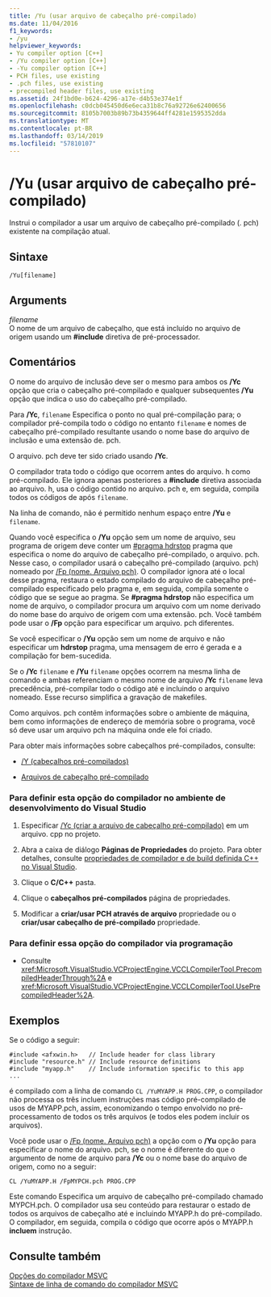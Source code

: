 ```yaml
---
title: /Yu (usar arquivo de cabeçalho pré-compilado)
ms.date: 11/04/2016
f1_keywords:
- /yu
helpviewer_keywords:
- Yu compiler option [C++]
- /Yu compiler option [C++]
- -Yu compiler option [C++]
- PCH files, use existing
- .pch files, use existing
- precompiled header files, use existing
ms.assetid: 24f1bd0e-b624-4296-a17e-d4b53e374e1f
ms.openlocfilehash: c0dcb045450d6e6eca31b8c76a92726e62400656
ms.sourcegitcommit: 8105b7003b89b73b4359644ff4281e1595352dda
ms.translationtype: MT
ms.contentlocale: pt-BR
ms.lasthandoff: 03/14/2019
ms.locfileid: "57810107"
---
```

# <a name="yu-use-precompiled-header-file"></a>/Yu (usar arquivo de cabeçalho pré-compilado)

Instrui o compilador a usar um arquivo de cabeçalho pré-compilado (. pch) existente na compilação atual.

## <a name="syntax"></a>Sintaxe

```
/Yu[filename]
```

## <a name="arguments"></a>Arguments

*filename*<br/>
O nome de um arquivo de cabeçalho, que está incluído no arquivo de origem usando um **#include** diretiva de pré-processador.

## <a name="remarks"></a>Comentários

O nome do arquivo de inclusão deve ser o mesmo para ambos os **/Yc** opção que cria o cabeçalho pré-compilado e qualquer subsequentes **/Yu** opção que indica o uso do cabeçalho pré-compilado.

Para **/Yc**, `filename` Especifica o ponto no qual pré-compilação para; o compilador pré-compila todo o código no entanto `filename` e nomes de cabeçalho pré-compilado resultante usando o nome base do arquivo de inclusão e uma extensão de. pch.

O arquivo. pch deve ter sido criado usando **/Yc**.

O compilador trata todo o código que ocorrem antes do arquivo. h como pré-compilado. Ele ignora apenas posteriores a **#include** diretiva associada ao arquivo. h, usa o código contido no arquivo. pch e, em seguida, compila todos os códigos de após `filename`.

Na linha de comando, não é permitido nenhum espaço entre **/Yu** e `filename`.

Quando você especifica o **/Yu** opção sem um nome de arquivo, seu programa de origem deve conter um [#pragma hdrstop](../../preprocessor/hdrstop.md) pragma que especifica o nome do arquivo de cabeçalho pré-compilado, o arquivo. pch. Nesse caso, o compilador usará o cabeçalho pré-compilado (arquivo. pch) nomeado por [/Fp (nome. Arquivo pch)](fp-name-dot-pch-file.md). O compilador ignora até o local desse pragma, restaura o estado compilado do arquivo de cabeçalho pré-compilado especificado pelo pragma e, em seguida, compila somente o código que se segue ao pragma. Se **#pragma hdrstop** não especifica um nome de arquivo, o compilador procura um arquivo com um nome derivado do nome base do arquivo de origem com uma extensão. pch. Você também pode usar o **/Fp** opção para especificar um arquivo. pch diferentes.

Se você especificar o **/Yu** opção sem um nome de arquivo e não especificar um **hdrstop** pragma, uma mensagem de erro é gerada e a compilação for bem-sucedida.

Se o **/Yc** `filename` e **/Yu** `filename` opções ocorrem na mesma linha de comando e ambas referenciam o mesmo nome de arquivo **/Yc** `filename` leva precedência, pré-compilar todo o código até e incluindo o arquivo nomeado. Esse recurso simplifica a gravação de makefiles.

Como arquivos. pch contêm informações sobre o ambiente de máquina, bem como informações de endereço de memória sobre o programa, você só deve usar um arquivo pch na máquina onde ele foi criado.

Para obter mais informações sobre cabeçalhos pré-compilados, consulte:

- [/Y (cabeçalhos pré-compilados)](y-precompiled-headers.md)

- [Arquivos de cabeçalho pré-compilado](../creating-precompiled-header-files.md)

### <a name="to-set-this-compiler-option-in-the-visual-studio-development-environment"></a>Para definir esta opção do compilador no ambiente de desenvolvimento do Visual Studio

1. Especificar [/Yc (criar a arquivo de cabeçalho pré-compilado)](yc-create-precompiled-header-file.md) em um arquivo. cpp no projeto.

1. Abra a caixa de diálogo **Páginas de Propriedades** do projeto. Para obter detalhes, consulte [propriedades de compilador e de build definida C++ no Visual Studio](../working-with-project-properties.md).

1. Clique o **C/C++** pasta.

1. Clique o **cabeçalhos pré-compilados** página de propriedades.

1. Modificar a **criar/usar PCH através de arquivo** propriedade ou o **criar/usar cabeçalho de pré-compilado** propriedade.

### <a name="to-set-this-compiler-option-programmatically"></a>Para definir essa opção do compilador via programação

- Consulte <xref:Microsoft.VisualStudio.VCProjectEngine.VCCLCompilerTool.PrecompiledHeaderThrough%2A> e <xref:Microsoft.VisualStudio.VCProjectEngine.VCCLCompilerTool.UsePrecompiledHeader%2A>.

## <a name="examples"></a>Exemplos

Se o código a seguir:

```
#include <afxwin.h>   // Include header for class library
#include "resource.h" // Include resource definitions
#include "myapp.h"    // Include information specific to this app
...
```

é compilado com a linha de comando `CL /YuMYAPP.H PROG.CPP`, o compilador não processa os três incluem instruções mas código pré-compilado de usos de MYAPP.pch, assim, economizando o tempo envolvido no pré-processamento de todos os três arquivos (e todos eles podem incluir os arquivos).

Você pode usar o [/Fp (nome. Arquivo pch)](fp-name-dot-pch-file.md) a opção com o **/Yu** opção para especificar o nome do arquivo. pch, se o nome é diferente do que o argumento de nome de arquivo para **/Yc** ou o nome base do arquivo de origem, como no a seguir:

```
CL /YuMYAPP.H /FpMYPCH.pch PROG.CPP
```

Este comando Especifica um arquivo de cabeçalho pré-compilado chamado MYPCH.pch. O compilador usa seu conteúdo para restaurar o estado de todos os arquivos de cabeçalho até e incluindo MYAPP.h do pré-compilado. O compilador, em seguida, compila o código que ocorre após o MYAPP.h **incluem** instrução.

## <a name="see-also"></a>Consulte também

[Opções do compilador MSVC](compiler-options.md)<br/>
[Sintaxe de linha de comando do compilador MSVC](compiler-command-line-syntax.md)
